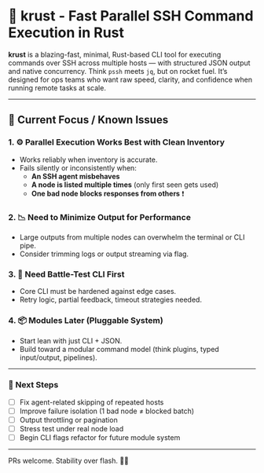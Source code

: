 # 🦀 krust - Fast Parallel SSH Command Execution in Rust

**krust** is a blazing-fast, minimal, Rust-based CLI tool for executing commands over SSH across multiple hosts — with structured JSON output and native concurrency. Think `pssh` meets `jq`, but on rocket fuel. It’s designed for ops teams who want raw speed, clarity, and confidence when running remote tasks at scale.

---

## 🚧 Current Focus / Known Issues

### 1. ⚙️ Parallel Execution Works Best with Clean Inventory
- Works reliably when inventory is accurate.
- Fails silently or inconsistently when:
  - **An SSH agent misbehaves**
  - **A node is listed multiple times** (only first seen gets used)
  - **One bad node blocks responses from others** ❗

### 2. 📉 Need to Minimize Output for Performance
- Large outputs from multiple nodes can overwhelm the terminal or CLI pipe.
- Consider trimming logs or output streaming via flag.

### 3. 🧪 Need Battle-Test CLI First
- Core CLI must be hardened against edge cases.
- Retry logic, partial feedback, timeout strategies needed.

### 4. 📦 Modules Later (Pluggable System)
- Start lean with just CLI + JSON.
- Build toward a modular command model (think plugins, typed input/output, pipelines).

---

### 👊 Next Steps

- [ ] Fix agent-related skipping of repeated hosts
- [ ] Improve failure isolation (1 bad node ≠ blocked batch)
- [ ] Output throttling or pagination
- [ ] Stress test under real node load
- [ ] Begin CLI flags refactor for future module system

---

PRs welcome. Stability over flash. 🔨🤖

